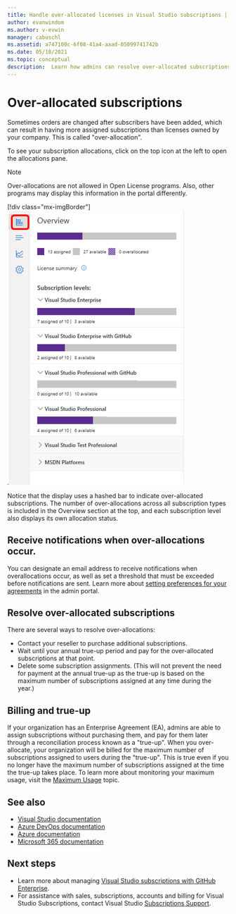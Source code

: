 ```yaml
---
title: Handle over-allocated licenses in Visual Studio subscriptions | Microsoft Docs
author: evanwindom
ms.author: v-evwin
manager: cabuschl
ms.assetid: a747100c-6f08-41a4-aaad-05099741742b
ms.date: 05/18/2021
ms.topic: conceptual
description:  Learn how admins can resolve over-allocated subscriptions
---
```


# Over-allocated subscriptions
Sometimes orders are changed after subscribers have been added, which can result in having more assigned subscriptions than licenses owned by your company. This is called "over-allocation".  

To see your subscription allocations, click on the top icon at the left to open the allocations pane.  

> [!NOTE]
> Over-allocations are not allowed in Open License programs.  Also, other programs may display this information in the portal differently.
>
> [!div class="mx-imgBorder"]
> ![Notice of Over-claimed Subscriptions](_img/over-claimed/over-claimed-alert.png "The number of over-allocations is listed in the overview, and is represented by the hashed bar on the graph for each subscription type.")

Notice that the display uses a hashed bar to indicate over-allocated subscriptions.  The number of over-allocations across all subscription types is included in the Overview section at the top, and each subscription level also displays its own allocation status.  

## Receive notifications when over-allocations occur.
You can designate an email address to receive notifications when overallocations occur, as well as set a threshold that must be exceeded before notifications are sent.  Learn more about [setting preferences for your agreements](admin-prefs.md) in the admin portal.

## Resolve over-allocated subscriptions
There are several ways to resolve over-allocations:
- Contact your reseller to purchase additional subscriptions.
- Wait until your annual true-up period and pay for the over-allocated subscriptions at that point. 
- Delete some subscription assignments.  (This will not prevent the need for payment at the annual true-up as the true-up is based on the maximum number of subscriptions assigned at any time during the year.)

## Billing and true-up
If your organization has an Enterprise Agreement (EA), admins are able to assign subscriptions without purchasing them, and pay for them later through a reconciliation process known as a "true-up".  When you over-allocate, your organization will be billed for the maximum number of subscriptions assigned to users during the "true-up".  This is true even if you no longer have the maximum number of subscriptions assigned at the time the true-up takes place.  To learn more about monitoring your maximum usage, visit the [Maximum Usage](maximum-usage.md) topic.


## See also
- [Visual Studio documentation](/visualstudio/)
- [Azure DevOps documentation](/azure/devops/)
- [Azure documentation](/azure/)
- [Microsoft 365 documentation](/microsoft-365/)

## Next steps
- Learn more about managing [Visual Studio subscriptions with GitHub Enterprise](assign-github.md).
- For assistance with sales, subscriptions, accounts and billing for Visual Studio Subscriptions, contact Visual Studio [Subscriptions Support](https://aka.ms/vsadminhelp).